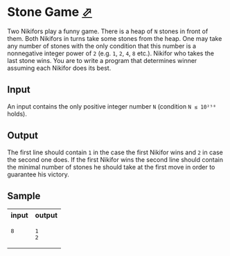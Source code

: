 # Stone Game [⬀](https://acm.timus.ru/problem.aspx?space=1&num=1180)

Two Nikifors play a funny game. There is a heap of `N` stones in front of them. Both Nikifors in turns take some stones from the heap. One may take any number of stones with the only condition that this number is a nonnegative integer power of `2` (e.g. `1`, `2`, `4`, `8` etc.). Nikifor who takes the last stone wins. You are to write a program that determines winner assuming each Nikifor does its best.

## Input

An input contains the only positive integer number `N` (condition `N ≤ 10²⁵⁰` holds).

## Output

The first line should contain `1` in the case the first Nikifor wins and `2` in case the second one does. If the first Nikifor wins the second line should contain the minimal number of stones he should take at the first move in order to guarantee his victory.

## Sample

<table>
<tr>
<th>input</th>
<th>output</th>
</tr>
<tr>
<td style="vertical-align: top">
<pre>
8
</pre>
</td>
<td style="vertical-align: top">
<pre>
1
2
</pre>
</td>
</tr>
</table>
